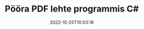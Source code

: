 ---
############################# Static ############################
layout: "auto-gen-merger"
date: 2022-10-25T10:03:18
draft: false
otherformats: xps tex epub

############################# Head ############################
head_title: "Pööra PDF lehekülge C#-s – pöörake 90, 180, 270 nurga all"
head_description: "Pöörake faili PDF konkreetseid või kõiki dokumendilehti 90, 180, 270 nurga all, kasutades dokumentide liitmise API-d."

############################# Header ############################
title: "Pööra PDF lehte programmis C#"
description: "Pöörake PDF lehte mõne rea .NET koodiga."
bg_image: "https://cms.admin.containerize.com/templates/aspose/App_Themes/V3/images/bg/header1.png"
bg_overlay: false
button:
    enable: true
    icon: "fas fa-arrow-down"
    label: "Laadige alla tasuta prooviversioon"
    link: "https://downloads.groupdocs.com/merger/net"

############################# SubMenu ############################
submenu:
    enable: true

    left:
        img_alt: "GroupDocs.Merger for .NET"
        image: "https://cms.admin.containerize.com/templates/groupdocs/images/product-logos/90x90-noborder/groupdocs-merger-net.png"
        product: "GroupDocs.Merger"
        platform: ".NET"

    middle:
        button:

            # button loop
            - link: "https://apireference.groupdocs.com/merger/net"
              text: "API viide"

            # button loop
            - link: "https://github.com/groupdocs-merger"
              text: "Koodi näited"

            # button loop
            - link: "https://products.groupdocs.app/merger/family"
              text: "Reaalajas demod"

            # button loop
            - link: "https://purchase.groupdocs.com/pricing/merger/net"
              text: "Hinnakujundus"

    right:
        link_download: "https://downloads.groupdocs.com/merger"
        link_learn: "https://docs.groupdocs.com/merger/net"
        link_buy: "https://purchase.groupdocs.com"

############################# About ############################
about:
    enable: true
    title: "Teave toote GroupDocs.Merger for .NET API kohta"
    content: |
        [GroupDocs.Merger for .NET](/et/merger/net/) pakub lihtsat lahendust mitmesuguste dokumendivormingute, sealhulgas PDF, Microsoft Office (Word, Excel, PowerPoint) turvaliseks liitmiseks ja jagamiseks , OneNote), OpenDocument, HTML, pildid ja paljud teised rakenduses .NET. Lisades vaid mõne koodirea, saate teha mitmeid dokumenditoiminguid, nagu teisaldamine, eemaldamine, pööramine, vahetamine, eraldamine või lehtede orientatsiooni muutmine dokumentides. Dokumentide ühendamise API toetab ka dokumendi lehtede eelvaate kuvamist pildina, et analüüsida dokumendi struktuuri, vormingut ja lehe sisu.
        
        GroupDocs.Merger API on õige valik ettevõtete lahenduste jaoks, mis vajavad faililehtede pööramise funktsioone. Neid API-sid toetavad hästi kõik suuremad operatsioonisüsteemid ja platvormid, sealhulgas .NET Framework, .NET Standard, .NET Core, Mono.

############################# Steps ############################
steps:
    enable: true
    title_left: "Pöörake PDF faililehte tootes .NET"
    content_left: |
        [GroupDocs.Merger for .NET](/et/merger/net/) võimaldab C# arendajatel hõlpsasti pöörata mõnda konkreetset või kõiki lehti PDF failis 90 juures , 180 või 270 pöördenurka mõne lihtsa sammu abil.
        
        * Initsialiseerige **RotateOptions** soovitud pöördenurga ja leheküljenumbritega.
        * Looge **Merger** uus eksemplar ja edastage lähtedokumendi tee konstruktori parameetrina.
        * Helistage funktsioonile **RotatePages** ja edastage objekt **RotateOptions**.
        * Helistage käsule **Save** ja määrake tulemuseks oleva dokumendi salvestamise failitee.

    title_right: "Nõuded süsteemile"
    content_right: |
        GroupDocs.Merger for .NET API-sid toetavad kõik suuremad platvormid ja operatsioonisüsteemid. Enne alloleva koodi käivitamist veenduge, et teie süsteemi on installitud järgmised eeltingimused.

        * Operatsioonisüsteemid: Microsoft Windows, Linux, MacOS
        * Arenduskeskkonnad: Visual Studio, Xamarin, MonoDevelop
        * Raamistikud: .NET Framework, .NET Standard, .NET Core, Mono
        * Laadige alla toote GroupDocs.Merger for .NET uusim versioon saidilt [NuGet](https://www.nuget.org/packages/groupdocs.merger)
         
    code: |
     {{% merger/additional-styles %}}
     {{< merger/code-merger title="Kuidas pöörata PDF faililehte, kasutades C# näitekoodi">}}

        ```csharp    
        // Pöörake PDF faililehte, kasutades GroupDocs.Merger API-t
        // Initsialiseerige klass RotateOptions, et määrata pöördenurk ja pööratavate lehekülgede numbrid
        RotateOptions rotateOptions = new RotateOptions(RotateMode.Rotate180, new int[] { 2, 3 });

        // Ühinemise käivitamine sisenddokumendiga PDF
        using (Merger merger = new Merger("input.pdf"))
          {
            // Kutsuge meetod RotatePages ja edastage sellele objekt RotateOptions
            merger.RotatePages(rotateOptions);
    
            // Helistage salvestusmeetodile ja edastage soovitud failitee väljunddokumendi salvestamiseks
            merger.Save("output.pdf");
          }
        ```
     {{< /merger/code-merger >}}

############################# Demos ############################
demos:
    enable: true
    title: "Reaalajas demod – pöörake võrgus PDF faililehte"
    content: |
       Pöörake kohe PDF faililehte, külastades veebisaiti [GroupDocs.Merger Live Demos](https://products.groupdocs.app/splitter/rotate-pages/pdf).
       Reaalajas demol on järgmised eelised.
        
############################# About Formats ############################
about_formats:
    enable: true

############################# More Formats ############################
more_formats:
    enable: true
    title: "Muude dokumendivormingute lehtede pööramine"
    content: |
        .NET dokumenteerib failivormingute ja piltide ühendamise ja jagamise API. Pöörake mõnda populaarset failivormingut, nagu allpool kirjeldatud.

############################# Back to top ###############################
back_to_top:
    enable: true
---